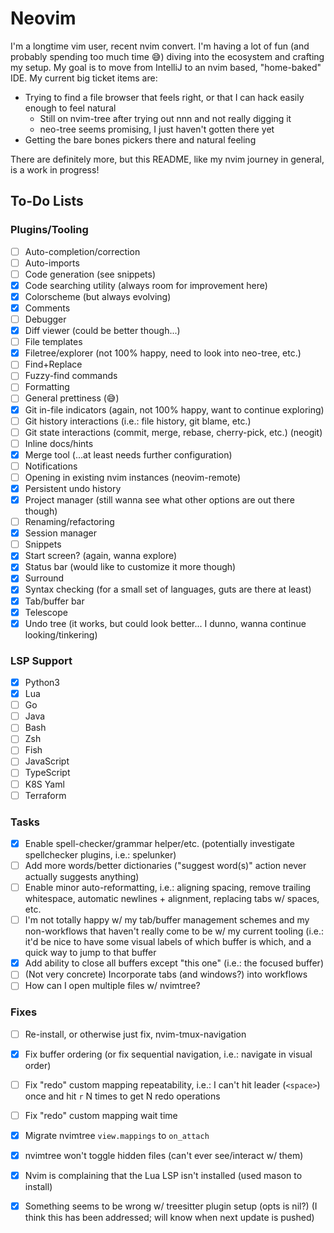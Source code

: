 # Neovim

I'm a longtime vim user, recent nvim convert. I'm having a lot of fun (and probably spending too much time 😅) diving into the ecosystem and crafting
my setup. My goal is to move from IntelliJ to an nvim based, "home-baked" IDE. My current big ticket items are:

* Trying to find a file browser that feels right, or that I can hack easily enough to feel natural
  * Still on nvim-tree after trying out nnn and not really digging it
  * neo-tree seems promising, I just haven't gotten there yet
* Getting the bare bones pickers there and natural feeling

There are definitely more, but this README, like my nvim journey in general, is a work in progress!

## To-Do Lists

### Plugins/Tooling

- [ ] Auto-completion/correction
- [ ] Auto-imports
- [ ] Code generation (see snippets)
- [x] Code searching utility (always room for improvement here)
- [x] Colorscheme (but always evolving)
- [x] Comments
- [ ] Debugger
- [x] Diff viewer (could be better though...)
- [ ] File templates
- [x] Filetree/explorer (not 100% happy, need to look into neo-tree, etc.)
- [ ] Find+Replace
- [ ] Fuzzy-find commands
- [ ] Formatting
- [ ] General prettiness (😅)
- [x] Git in-file indicators (again, not 100% happy, want to continue exploring)
- [ ] Git history interactions (i.e.: file history, git blame, etc.)
- [ ] Git state interactions (commit, merge, rebase, cherry-pick, etc.) (neogit)
- [ ] Inline docs/hints
- [x] Merge tool (...at least needs further configuration)
- [ ] Notifications
- [ ] Opening in existing nvim instances (neovim-remote)
- [x] Persistent undo history
- [x] Project manager (still wanna see what other options are out there though)
- [ ] Renaming/refactoring
- [x] Session manager
- [ ] Snippets
- [x] Start screen? (again, wanna explore)
- [x] Status bar (would like to customize it more though)
- [x] Surround
- [x] Syntax checking (for a small set of languages, guts are there at least)
- [x] Tab/buffer bar
- [x] Telescope
- [x] Undo tree (it works, but could look better... I dunno, wanna continue looking/tinkering)

### LSP Support

- [x] Python3
- [x] Lua
- [ ] Go
- [ ] Java
- [ ] Bash
- [ ] Zsh
- [ ] Fish
- [ ] JavaScript
- [ ] TypeScript
- [ ] K8S Yaml
- [ ] Terraform

### Tasks

- [x] Enable spell-checker/grammar helper/etc. (potentially investigate
      spellchecker plugins, i.e.: spelunker)
- [ ] Add more words/better dictionaries ("suggest word(s)" action never actually
      suggests anything)
- [ ] Enable minor auto-reformatting, i.e.: aligning spacing, remove trailing
      whitespace, automatic newlines + alignment, replacing tabs w/ spaces, etc.
- [ ] I'm not totally happy w/ my tab/buffer management schemes and my
      non-workflows that haven't really come to be w/ my current tooling (i.e.:
      it'd be nice to have some visual labels of which buffer is which, and a
      quick way to jump to that buffer
- [x] Add ability to close all buffers except "this one" (i.e.: the focused buffer)
- [ ] (Not very concrete) Incorporate tabs (and windows?) into workflows
- [ ] How can I open multiple files w/ nvimtree?

### Fixes

- [ ] Re-install, or otherwise just fix, nvim-tmux-navigation
- [x] Fix buffer ordering (or fix sequential navigation, i.e.: navigate in visual
      order)
- [ ] Fix "redo" custom mapping repeatability, i.e.: I can't hit leader (`<space>`)
      once and hit `r` N times to get N redo operations
- [ ] Fix "redo" custom mapping wait time
- [x] Migrate nvimtree `view.mappings` to `on_attach`
- [x] nvimtree won't toggle hidden files (can't ever see/interact w/ them)
- [x] Nvim is complaining that the Lua LSP isn't installed (used mason to install)
- [x] Something seems to be wrong w/ treesitter plugin setup (opts is nil?)
      (I think this has been addressed; will know when next update is pushed)

